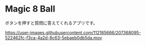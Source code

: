 # Magic 8 Ball
ボタンを押すと質問に答えてくれるアプリです。



https://user-images.githubusercontent.com/112185666/207368095-522462fc-f3ca-4a2d-8c63-5ebaeb0db5da.mov



